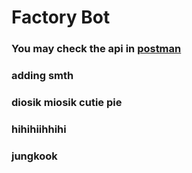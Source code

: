 # Factory Bot


### You may check the api in [postman](./docs/BotFactory.postman_collection.json)

### adding smth
### diosik miosik cutie pie
### hihihiihhihi

### jungkook
